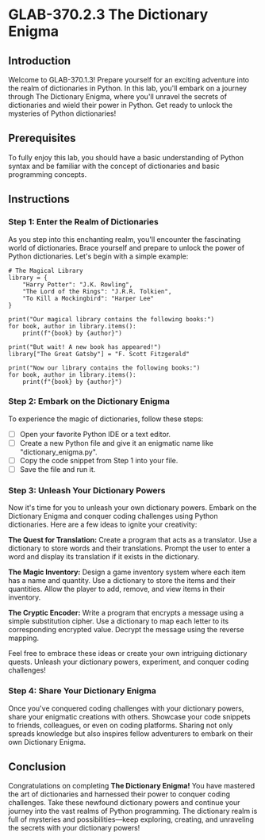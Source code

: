 # GLAB-370.2.3 The Dictionary Enigma

## Introduction
Welcome to GLAB-370.1.3! Prepare yourself for an exciting adventure into the realm of dictionaries in Python. In this lab, you'll embark on a journey through The Dictionary Enigma, where you'll unravel the secrets of dictionaries and wield their power in Python. Get ready to unlock the mysteries of Python dictionaries!

## Prerequisites
To fully enjoy this lab, you should have a basic understanding of Python syntax and be familiar with the concept of dictionaries and basic programming concepts.

## Instructions

### Step 1: Enter the Realm of Dictionaries
As you step into this enchanting realm, you'll encounter the fascinating world of dictionaries. Brace yourself and prepare to unlock the power of Python dictionaries. Let's begin with a simple example:

```
# The Magical Library
library = {
    "Harry Potter": "J.K. Rowling",
    "The Lord of the Rings": "J.R.R. Tolkien",
    "To Kill a Mockingbird": "Harper Lee"
}

print("Our magical library contains the following books:")
for book, author in library.items():
    print(f"{book} by {author}")

print("But wait! A new book has appeared!")
library["The Great Gatsby"] = "F. Scott Fitzgerald"

print("Now our library contains the following books:")
for book, author in library.items():
    print(f"{book} by {author}")

```
### Step 2: Embark on the Dictionary Enigma
To experience the magic of dictionaries, follow these steps:

- [ ] Open your favorite Python IDE or a text editor.
- [ ] Create a new Python file and give it an enigmatic name like "dictionary_enigma.py".
- [ ] Copy the code snippet from Step 1 into your file.
- [ ] Save the file and run it.

### Step 3: Unleash Your Dictionary Powers
Now it's time for you to unleash your own dictionary powers. Embark on the Dictionary Enigma and conquer coding challenges using Python dictionaries. Here are a few ideas to ignite your creativity:

**The Quest for Translation:** Create a program that acts as a translator. Use a dictionary to store words and their translations. Prompt the user to enter a word and display its translation if it exists in the dictionary.

**The Magic Inventory:** Design a game inventory system where each item has a name and quantity. Use a dictionary to store the items and their quantities. Allow the player to add, remove, and view items in their inventory.

**The Cryptic Encoder:** Write a program that encrypts a message using a simple substitution cipher. Use a dictionary to map each letter to its corresponding encrypted value. Decrypt the message using the reverse mapping.

Feel free to embrace these ideas or create your own intriguing dictionary quests. Unleash your dictionary powers, experiment, and conquer coding challenges!

### Step 4: Share Your Dictionary Enigma
Once you've conquered coding challenges with your dictionary powers, share your enigmatic creations with others. Showcase your code snippets to friends, colleagues, or even on coding platforms. Sharing not only spreads knowledge but also inspires fellow adventurers to embark on their own Dictionary Enigma.

## Conclusion
Congratulations on completing **The Dictionary Enigma!** You have mastered the art of dictionaries and harnessed their power to conquer coding challenges. Take these newfound dictionary powers and continue your journey into the vast realms of Python programming. The dictionary realm is full of mysteries and possibilities—keep exploring, creating, and unraveling the secrets with your dictionary powers!
